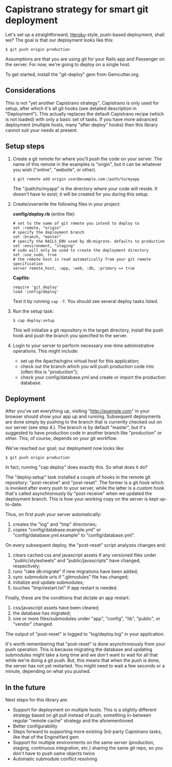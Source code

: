 Capistrano strategy for smart git deployment
============================================

Let's set up a straightforward, [Heroku][]-style, push-based deployment, shall we? The goal is that our deployment looks like this:

    $ git push origin production

Assumptions are that you are using git for your Rails app and Passenger on the server. For now, we're going to deploy on a single host.

To get started, install the "git-deploy" gem from Gemcutter.org.


Considerations
--------------

This is not "yet another Capistrano strategy". Capistrano is only used for setup, after which it's all git hooks (see detailed description in "Deployment"). This actually replaces the default Capistrano recipe (which is not loaded) with only a basic set of tasks. If you have more advanced deployment (multiple hosts, many "after deploy" hooks) then this library cannot suit your needs at present.


Setup steps
-----------

1.  Create a git remote for where you'll push the code on your server. The name of this remote in the examples is "origin", but it can be whatever you wish ("online", "website", or other).
    
        $ git remote add origin user@example.com:/path/to/myapp
    
    The "/path/to/myapp" is the directory where your code will reside. It doesn't have to exist; it will be created for you during this setup.

2.  Create/overwrite the following files in your project:
    
    **config/deploy.rb** (entire file):
    
        # set to the name of git remote you intend to deploy to
        set :remote, "origin"
        # specify the deployment branch
        set :branch, "master"
        # specify the RAILS_ENV used by db:migrate. defaults to production
        set :environment, "staging"
        # sudo will only be used to create the deployment directory
        set :use_sudo, true
        # the remote host is read automatically from your git remote specification
        server remote_host, :app, :web, :db, :primary => true
    
    **Capfile**:
    
        require 'git_deploy'
        load 'config/deploy'
    
    Test it by running `cap -T`. You should see several deploy tasks listed.

3.  Run the setup task:
    
        $ cap deploy:setup
    
    This will initialize a git repository in the target directory, install the push hook and push the branch you specified to the server.

4.  Login to your server to perform necessary one-time administrative operations. This might include:
    * set up the Apache/nginx virtual host for this application;
    * check out the branch which you will push production code into (often this is "production");
    * check your config/database.yml and create or import the production database.


Deployment
----------

After you've set everything up, visiting "http://example.com" in your browser should show your app up and running. Subsequent deployments are done simply by pushing to the branch that is currently checked out on our server (see step 4.). The branch is by default "master", but it's suggested to have production code in another branch like "production" or other. This, of course, depends on your git workflow.

We've reached our goal; our deployment now looks like:

    $ git push origin production

In fact, running "cap deploy" does exactly this. So what does it do?

The "deploy:setup" task installed a couple of hooks in the remote git repository: "post-receive" and "post-reset". The former is a git hook which is invoked after every push to your server, while the latter is a *custom* hook that's called asynchronously by "post-receive" when we updated the deployment branch. This is how your working copy on the server is kept up-to-date.

Thus, on first push your server automatically:

1. creates the "log" and "tmp" directories;
2. copies "config/database.example.yml" or "config/database.yml.example" to "config/database.yml".

On every subsequent deploy, the "post-reset" script analyzes changes and:

1. clears cached css and javascript assets if any versioned files under "public/stylesheets" and "public/javascripts" have changed, respectively;
2. runs "rake db:migrate" if new migrations have been added;
3. sync submodule urls if ".gitmodules" file has changed;
4. initialize and update submodules;
5. touches "tmp/restart.txt" if app restart is needed.

Finally, these are the conditions that dictate an app restart:

1. css/javascript assets have been cleared;
2. the database has migrated;
3. one or more files/submodules under "app", "config", "lib", "public", or "vendor" changed.

The output of "post-reset" is logged to "log/deploy.log" in your application.

It's worth remembering that "post-reset" is done asynchronously from your push operation. This is because migrating the database and updating submodules might take a long time and we don't want to wait for all that while we're doing a git push. But, this means that when the push is done, the server has not yet restarted. You might need to wait a few seconds or a minute, depending on what you pushed.


In the future
-------------

Next steps for this library are:

* Support for deployment on multiple hosts. This is a slightly different strategy based on git pull instead of push; something in-between regular "remote cache" strategy and the aforementioned
* Better configurability
* Steps forward to supporting more existing 3rd-party Capistrano tasks, like that of the EngineYard gem
* Support for multiple environments on the same server (production, staging, continuous integration, etc.) sharing the same git repo, so you don't have to push same objects twice
* Automatic submodule conflict resolving


[heroku]: http://heroku.com/
